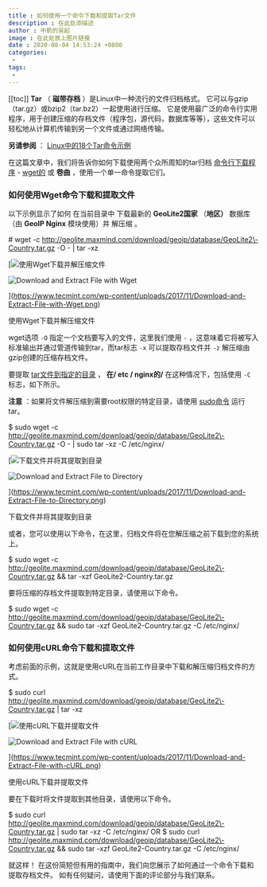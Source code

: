 ```yaml
---
title : 如何使用一个命令下载和提取Tar文件
description : 在此处添描述
author : 中箭的吴起
image : 在此处放上图片链接
date : 2020-08-04 14:53:24 +0800
categories:
 -
tags:
 -
---
```

[[toc]]
**Tar** （ **磁带存档** ）是Linux中一种流行的文件归档格式。 它可以与gzip（tar.gz）或bzip2（tar.bz2）一起使用进行压缩。 它是使用最广泛的命令行实用程序，用于创建压缩的存档文件（程序包，源代码，数据库等等），这些文件可以轻松地从计算机传输到另一个文件或通过网络传输。

**另请参阅** ： [Linux中的18个Tar命令示例](https://www.tecmint.com/18-tar-command-examples-in-linux/)

在这篇文章中，我们将告诉你如何下载使用两个众所周知的tar归档 [命令行下载程序](https://www.tecmint.com/linux-command-line-tools-for-downloading-files/) \- [wget的](https://www.tecmint.com/10-wget-command-examples-in-linux/) 或 **卷曲** ，使用一个单一命令提取它们。

### 如何使用Wget命令下载和提取文件

以下示例显示了如何 在当前目录中 下载最新的 **GeoLite2国家** （**地区）** 数据库（由 **GeoIP Nginx** 模块使用）并 解压缩 。

\# wget \-c http://geolite.maxmind.com/download/geoip/database/GeoLite2\-Country.tar.gz \-O \- | tar \-xz

[![使用Wget下载并解压缩文件](https://www.tecmint.com/wp-content/uploads/2017/11/Download-and-Extract-File-with-Wget.png)

![Download and Extract File with Wget](https://www.tecmint.com/wp-content/uploads/2017/11/Download-and-Extract-File-with-Wget.png)

](https://www.tecmint.com/wp-content/uploads/2017/11/Download-and-Extract-File-with-Wget.png)

使用Wget下载并解压缩文件

wget选项 `-O` 指定一个文档要写入的文件，这里我们使用 `-` ，这意味着它将被写入标准输出并通过管道传输到tar，而tar标志 `-x` 可以提取存档文件并 `-z` 解压缩由gzip创建的压缩存档文件。

要提取 [tar文件到指定的目录](https://www.tecmint.com/extract-tar-files-to-specific-or-different-directory-in-linux/) ， **在/ etc / nginx的/** 在这种情况下，包括使用 `-C` 标志，如下所示。

**注意** ：如果将文件解压缩到需要root权限的特定目录，请使用 [sudo命令](https://www.tecmint.com/su-vs-sudo-and-how-to-configure-sudo-in-linux/) 运行tar。

$ sudo wget \-c http://geolite.maxmind.com/download/geoip/database/GeoLite2\-Country.tar.gz \-O \- | sudo tar \-xz \-C /etc/nginx/

[![下载文件并将其提取到目录](https://www.tecmint.com/wp-content/uploads/2017/11/Download-and-Extract-File-to-Directory.png)

![Download and Extract File to Directory](https://www.tecmint.com/wp-content/uploads/2017/11/Download-and-Extract-File-to-Directory.png)

](https://www.tecmint.com/wp-content/uploads/2017/11/Download-and-Extract-File-to-Directory.png)

下载文件并将其提取到目录

或者，您可以使用以下命令，在这里，归档文件将在您解压缩之前下载到您的系统上。

$ sudo wget \-c http://geolite.maxmind.com/download/geoip/database/GeoLite2\-Country.tar.gz && tar \-xzf  GeoLite2\-Country.tar.gz

要将压缩的存档文件提取到特定目录，请使用以下命令。

$ sudo wget \-c http://geolite.maxmind.com/download/geoip/database/GeoLite2\-Country.tar.gz && sudo tar \-xzf  GeoLite2\-Country.tar.gz \-C /etc/nginx/

### 如何使用cURL命令下载和提取文件

考虑前面的示例，这就是使用cURL在当前工作目录中下载和解压缩归档文件的方式。

$ sudo curl http://geolite.maxmind.com/download/geoip/database/GeoLite2\-Country.tar.gz | tar \-xz

[![使用cURL下载并提取文件](https://www.tecmint.com/wp-content/uploads/2017/11/Download-and-Extract-File-with-cURL.png)

![Download and Extract File with cURL](https://www.tecmint.com/wp-content/uploads/2017/11/Download-and-Extract-File-with-cURL.png)

](https://www.tecmint.com/wp-content/uploads/2017/11/Download-and-Extract-File-with-cURL.png)

使用cURL下载并提取文件

要在下载时将文件提取到其他目录，请使用以下命令。

$ sudo curl http://geolite.maxmind.com/download/geoip/database/GeoLite2\-Country.tar.gz | sudo tar \-xz  \-C /etc/nginx/
OR
$ sudo curl http://geolite.maxmind.com/download/geoip/database/GeoLite2\-Country.tar.gz && sudo tar \-xzf GeoLite2\-Country.tar.gz \-C /etc/nginx/

就这样！ 在这份简短但有用的指南中，我们向您展示了如何通过一个命令下载和提取存档文件。 如有任何疑问，请使用下面的评论部分与我们联系。